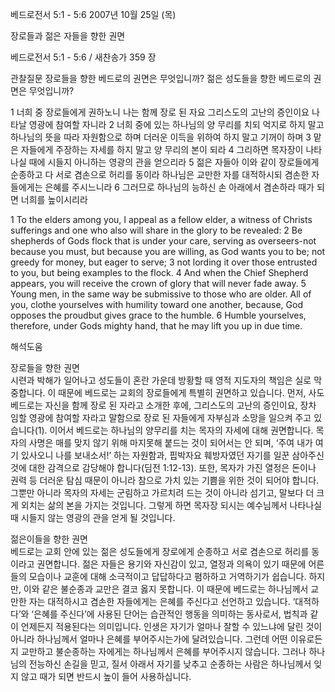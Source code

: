 베드로전서 5:1 - 5:6 
2007년 10월 25일 (목)

장로들과 젊은 자들을 향한 권면



베드로전서 5:1 - 5:6 / 새찬송가 359 장


관찰질문
장로들을 향한 베드로의 권면은 무엇입니까? 
젊은 성도들을 향한 베드로의 권면은 무엇입니까? 

1 너희 중 장로들에게 권하노니 나는 함께 장로 된 자요 그리스도의 고난의 증인이요 나타날 영광에 참여할 자니라 2 너희 중에 있는 하나님의 양 무리를 치되 억지로 하지 말고 하나님의 뜻을 따라 자원함으로 하며 더러운 이득을 위하여 하지 말고 기꺼이 하며 3 맡은 자들에게 주장하는 자세를 하지 말고 양 무리의 본이 되라 4 그리하면 목자장이 나타나실 때에 시들지 아니하는 영광의 관을 얻으리라 5 젊은 자들아 이와 같이 장로들에게 순종하고 다 서로 겸손으로 허리를 동이라 하나님은 교만한 자를 대적하시되 겸손한 자들에게는 은혜를 주시느니라 6 그러므로 하나님의 능하신 손 아래에서 겸손하라 때가 되면 너희를 높이시리라  

1 To the elders among you, I appeal as a fellow elder, a witness of Christs sufferings and one who also will share in the glory to be revealed: 2 Be shepherds of Gods flock that is under your care, serving as overseers-not because you must, but because you are willing, as God wants you to be; not greedy for money, but eager to serve; 3 not lording it over those entrusted to you, but being examples to the flock. 4 And when the Chief Shepherd appears, you will receive the crown of glory that will never fade away. 5 Young men, in the same way be submissive to those who are older. All of you, clothe yourselves with humility toward one another, because, God opposes the proudbut gives grace to the humble. 6 Humble yourselves, therefore, under Gods mighty hand, that he may lift you up in due time.

해석도움





장로들을 향한 권면  
시련과 박해가 일어나고 성도들이 혼란 가운데 방황할 때 영적 지도자의 책임은 실로 막중합니다. 이 때문에 베드로는 교회의 장로들에게 특별히 권면하고 있습니다. 먼저, 사도 베드로는 자신을 함께 장로 된 자라고 소개한 후에, 그리스도의 고난의 증인이요, 장차 임할 영광에 참여할 자라고 말함으로 장로 된 자들에게 자부심과 소망을 일으켜 주고 있습니다(1). 이어서 베드로는 하나님의 양무리를 치는 목자의 자세에 대해 권면합니다. 목자의 사명은 매를 맞지 않기 위해 마지못해 붙드는 것이 되어서는 안 되며, ‘주여 내가 여기 있사오니 나를 보내소서!’ 하는 자원함과, 핍박자요 훼방자였던 자기를 일꾼 삼아주신 것에 대한 감격으로 감당해야 합니다(딤전 1:12-13). 또한, 목자가 가진 열정은 돈이나 권력 등 더러운 탐심 때문이 아니라 참으로 가치 있는 기쁨을 위한 것이 되어야 합니다. 그뿐만 아니라 목자의 자세는 군림하고 가르치려 드는 것이 아니라 섬기고, 말보다 더 크게 외치는 삶의 본을 가지는 것입니다. 그렇게 하면 목자장 되시는 예수님께서 나타나실 때 시들지 않는 영광의 관을 얻게 될 것입니다.  

젊은이들을 향한 권면  
베드로는 교회 안에 있는 젊은 성도들에게 장로에게 순종하고 서로 겸손으로 허리를 동이라고 권면합니다. 젊은 자들은 용기와 자신감이 있고, 열정과 의욕이 있기 때문에 어른들의 모습이나 교훈에 대해 소극적이고 답답하다고 폄하하고 거역하기가 쉽습니다. 하지만, 이와 같은 불순종과 교만은 결코 옳지 못합니다. 이 때문에 베드로는 하나님께서 교만한 자는 대적하시고 겸손한 자들에게는 은혜를 주신다고 선언하고 있습니다. ‘대적하다’와 ‘은혜를 주신다’에 사용된 단어는 습관적인 행동을 의미하는 동사로서, 법칙과 같이 언제든지 적용된다는 의미입니다. 인생은 자기가 얼마나 잘할 수 있느냐에 달린 것이 아니라 하나님께서 얼마나 은혜를 부어주시는가에 달려있습니다. 그런데 어떤 이유로든지 교만하고 불순종하는 자에게는 하나님께서 은혜를 부어주시지 않습니다. 그러나 하나님의 전능하신 손길을 믿고, 질서 아래서 자기를 낮추고 순종하는 사람은 하나님께서 잊지 않고 때가 되면 반드시 높이 들어 사용하십니다.